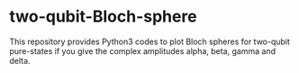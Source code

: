 # two-qubit-Bloch-sphere
This repository provides Python3 codes to plot Bloch spheres for two-qubit pure-states if you give the complex amplitudes alpha, beta, gamma and delta.
